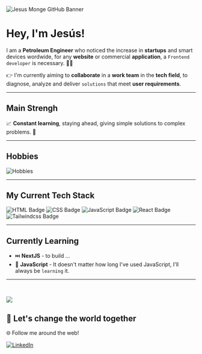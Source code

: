 ![Jesus Monge GitHub Banner](https://i.imgur.com/Fy7dPNA.jpg)

# Hey, I'm Jesús!

I am a **Petroleum Engineer** who noticed the increase in **startups** and smart devices wordwide, for any **website** or commercial **application**, a `Frontend developer` is necessary. 👨‍💻

👉 I'm currently aiming to **collaborate** in a **work team** in the **tech field**, to diagnose, analyze and deliver `solutions` that meet **user requirements**. 
___

## Main Strengh

📈 **Constant learning**, staying ahead, giving simple solutions to complex problems. 🦾
___

## Hobbies
![Hobbies](https://i.imgur.com/1vCKurS.jpg?1)

___

## My Current Tech Stack
![HTML Badge](https://img.shields.io/badge/HTML5-E34F26?style=for-the-badge&logo=html5&logoColor=white)
![CSS Badge](https://img.shields.io/badge/CSS3-1572B6?style=for-the-badge&logo=css3&logoColor=white)
![JavaScript Badge](https://img.shields.io/badge/JavaScript-F7DF1E?style=for-the-badge&logo=javascript&logoColor=black)
![React Badge](https://img.shields.io/badge/React-20232A?style=for-the-badge&logo=react&logoColor=61DAFB)
![Tailwindcss Badge](https://img.shields.io/badge/Tailwind_CSS-38B2AC?style=for-the-badge&logo=tailwind-css&logoColor=white)

___

## Currently Learning

- ⏭️ **NextJS** - to build ...
- 🦾 **JavaScript** - It doesn't matter how long I've used JavaScript, I'll always be `learning` it. 
___

<br />

![](https://img.shields.io/badge/Ask%20me-anything-1abc9c.svg
)
## 🤗 Let's change the world together
🌐 Follow me around the web!

<a href="https://www.linkedin.com/in/jesus-monge-loor/?locale=en_US">
    <img
        src="https://img.shields.io/badge/LinkedIn-0077B5?style=for-the-badge&logo=linkedin&logoColor=white"
        alt="LinkedIn"
    >
</a>
